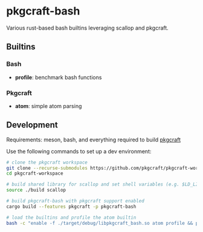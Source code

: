# pkgcraft-bash

Various rust-based bash builtins leveraging scallop and pkgcraft.

## Builtins

### Bash

- **profile**: benchmark bash functions

### Pkgcraft

- **atom**: simple atom parsing

## Development

Requirements: meson, bash, and everything required to build
[pkgcraft](https://github.com/pkgcraft/pkgcraft)

Use the following commands to set up a dev environment:

```bash
# clone the pkgcraft workspace
git clone --recurse-submodules https://github.com/pkgcraft/pkgcraft-workspace.git
cd pkgcraft-workspace

# build shared library for scallop and set shell variables (e.g. $LD_LIBRARY_PATH)
source ./build scallop

# build pkgcraft-bash with pkgcraft support enabled
cargo build --features pkgcraft -p pkgcraft-bash

# load the builtins and profile the atom builtin
bash -c "enable -f ./target/debug/libpkgcraft_bash.so atom profile && profile atom '=cat/pkg-1-r2:3/4'"
```
